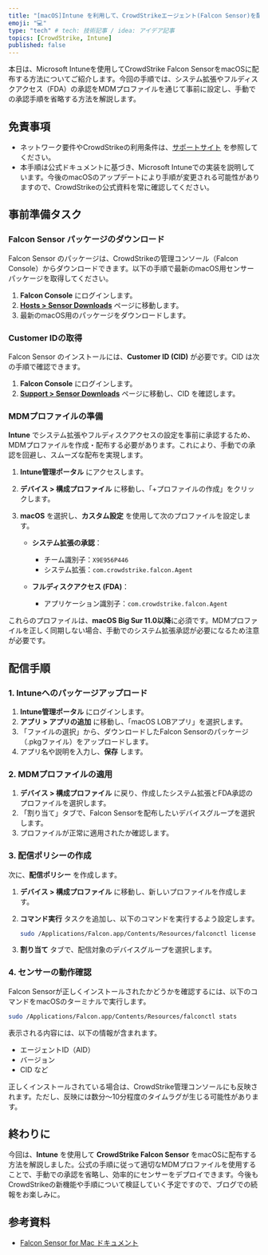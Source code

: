 ```yaml
---
title: "[macOS]Intune を利用して、CrowdStrikeエージェント(Falcon Sensor)を配信してみた"
emoji: "💻" 
type: "tech" # tech: 技術記事 / idea: アイデア記事
topics: [CrowdStrike, Intune] 
published: false
---
```


本日は、Microsoft Intuneを使用してCrowdStrike Falcon SensorをmacOSに配布する方法についてご紹介します。今回の手順では、システム拡張やフルディスクアクセス（FDA）の承認をMDMプロファイルを通じて事前に設定し、手動での承認手順を省略する方法を解説します。

## 免責事項
- ネットワーク要件やCrowdStrikeの利用条件は、[サポートサイト](https://falcon.us-2.crowdstrike.com/documentation/22/falcon-sensor-for-mac#:~:text=%3C/dict%3E-,System%20requirements,-Installing%20the%20Falcon) を参照してください。
- 本手順は公式ドキュメントに基づき、Microsoft Intuneでの実装を説明しています。今後のmacOSのアップデートにより手順が変更される可能性がありますので、CrowdStrikeの公式資料を常に確認してください。

## 事前準備タスク

### Falcon Sensor パッケージのダウンロード

Falcon Sensor のパッケージは、CrowdStrikeの管理コンソール（Falcon Console）からダウンロードできます。以下の手順で最新のmacOS用センサーパッケージを取得してください。

1. **Falcon Console** にログインします。
2. [**Hosts > Sensor Downloads**](https://falcon.us-2.crowdstrike.com/hosts/sensor-downloads) ページに移動します。
3. 最新のmacOS用のパッケージをダウンロードします。

### Customer IDの取得

Falcon Sensor のインストールには、**Customer ID (CID)** が必要です。CID は次の手順で確認できます。

1. **Falcon Console** にログインします。
2. [**Support > Sensor Downloads**](https://falcon.us-2.crowdstrike.com/hosts/sensor-downloads) ページに移動し、CID を確認します。

### MDMプロファイルの準備

**Intune** でシステム拡張やフルディスクアクセスの設定を事前に承認するため、MDMプロファイルを作成・配布する必要があります。これにより、手動での承認を回避し、スムーズな配布を実現します。

1. **Intune管理ポータル** にアクセスします。
2. **デバイス > 構成プロファイル** に移動し、「+プロファイルの作成」をクリックします。
3. **macOS** を選択し、**カスタム設定** を使用して次のプロファイルを設定します。

   - **システム拡張の承認**：
     - チーム識別子：`X9E956P446`
     - システム拡張：`com.crowdstrike.falcon.Agent`
   
   - **フルディスクアクセス (FDA)**：
     - アプリケーション識別子：`com.crowdstrike.falcon.Agent`

これらのプロファイルは、**macOS Big Sur 11.0以降**に必須です。MDMプロファイルを正しく同期しない場合、手動でのシステム拡張承認が必要になるため注意が必要です。

## 配信手順

### 1. Intuneへのパッケージアップロード

1. **Intune管理ポータル** にログインします。
2. **アプリ > アプリの追加** に移動し、「macOS LOBアプリ」を選択します。
3. 「ファイルの選択」から、ダウンロードしたFalcon Sensorのパッケージ（.pkgファイル）をアップロードします。
4. アプリ名や説明を入力し、**保存** します。

### 2. MDMプロファイルの適用

1. **デバイス > 構成プロファイル** に戻り、作成したシステム拡張とFDA承認のプロファイルを選択します。
2. 「割り当て」タブで、Falcon Sensorを配布したいデバイスグループを選択します。
3. プロファイルが正常に適用されたか確認します。

### 3. 配信ポリシーの作成

次に、**配信ポリシー** を作成します。

1. **デバイス > 構成プロファイル** に移動し、新しいプロファイルを作成します。
2. **コマンド実行** タスクを追加し、以下のコマンドを実行するよう設定します。

    ```bash
    sudo /Applications/Falcon.app/Contents/Resources/falconctl license <取得したCID>
    ```

3. **割り当て** タブで、配信対象のデバイスグループを選択します。

### 4. センサーの動作確認

Falcon Sensorが正しくインストールされたかどうかを確認するには、以下のコマンドをmacOSのターミナルで実行します。

```bash
sudo /Applications/Falcon.app/Contents/Resources/falconctl stats
```

表示される内容には、以下の情報が含まれます。

- エージェントID（AID）
- バージョン
- CID など

正しくインストールされている場合は、CrowdStrike管理コンソールにも反映されます。ただし、反映には数分〜10分程度のタイムラグが生じる可能性があります。

## 終わりに

今回は、**Intune** を使用して **CrowdStrike Falcon Sensor** をmacOSに配布する方法を解説しました。公式の手順に従って適切なMDMプロファイルを使用することで、手動での承認を省略し、効率的にセンサーをデプロイできます。今後もCrowdStrikeの新機能や手順について検証していく予定ですので、ブログでの続報をお楽しみに。

## 参考資料
- [Falcon Sensor for Mac ドキュメント](https://falcon.us-2.crowdstrike.com/documentation/22/falcon-sensor-for-mac)
